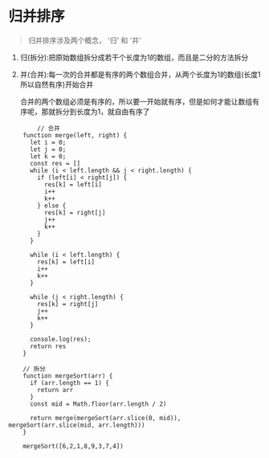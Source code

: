 # 归并排序



> 归并排序涉及两个概念， '归' 和 '并'

1. 归(拆分):把原始数组拆分成若干个长度为1的数组，而且是二分的方法拆分

2. 并(合并):每一次的合并都是有序的两个数组合并，从两个长度为1的数组(长度1所以自然有序)开始合并

   合并的两个数组必须是有序的，所以要一开始就有序，但是如何才能让数组有序呢，那就拆分到长度为1，就自由有序了

   

```
		// 合并
    function merge(left, right) {
      let i = 0;
      let j = 0;
      let k = 0;
      const res = []
      while (i < left.length && j < right.length) {
        if (left[i] < right[j]) {
          res[k] = left[i]
          i++
          k++
        } else {
          res[k] = right[j]
          j++
          k++
        }
      }

      while (i < left.length) {
        res[k] = left[i]
        i++
        k++
      }

      while (j < right.length) {
        res[k] = right[j]
        j++
        k++
      }

      console.log(res);
      return res
    }

    // 拆分
    function mergeSort(arr) {
      if (arr.length == 1) {
        return arr
      }
      const mid = Math.floor(arr.length / 2)
      
      return merge(mergeSort(arr.slice(0, mid)), mergeSort(arr.slice(mid, arr.length)))
    }

    mergeSort([6,2,1,8,9,3,7,4])
```





